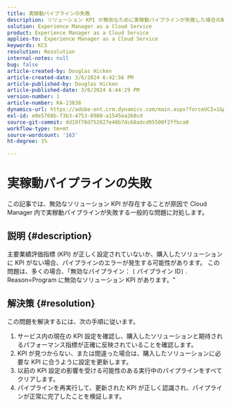 ```yaml
---
title: 実稼動パイプラインの失敗
description: ソリューション KPI が無効なために実稼動パイプラインが失敗した場合の解決方法
solution: Experience Manager as a Cloud Service
product: Experience Manager as a Cloud Service
applies-to: Experience Manager as a Cloud Service
keywords: KCS
resolution: Resolution
internal-notes: null
bug: false
article-created-by: Douglas Hicken
article-created-date: 3/6/2024 6:42:56 PM
article-published-by: Douglas Hicken
article-published-date: 3/6/2024 6:44:29 PM
version-number: 1
article-number: KA-23838
dynamics-url: https://adobe-ent.crm.dynamics.com/main.aspx?forceUCI=1&pagetype=entityrecord&etn=knowledgearticle&id=e7810c56-e9db-ee11-904d-6045bd006793
exl-id: e0e5768b-f3b3-4753-8980-a1545ea260cd
source-git-commit: dd19f78d752827e48b7dc68adcd95500f2ffbca0
workflow-type: tm+mt
source-wordcount: '163'
ht-degree: 1%

---
```


# 実稼動パイプラインの失敗


この記事では、無効なソリューション KPI が存在することが原因で Cloud Manager 内で実稼動パイプラインが失敗する一般的な問題に対処します。

## 説明 {#description}


主要業績評価指標 (KPI) が正しく設定されていないか、購入したソリューションに KPI がない場合、パイプラインのエラーが発生する可能性があります。 この問題は、多くの場合、「無効なパイプライン： `[` パイプライン ID`]` . Reason=Program に無効なソリューション KPI があります。&quot;


## 解決策 {#resolution}


この問題を解決するには、次の手順に従います。
1. サービス内の現在の KPI 設定を確認し、購入したソリューションと期待されるパフォーマンス指標が正確に反映されていることを確認します。
2. KPI が見つからない、または間違った場合は、購入したソリューションに必要な KPI に合うように設定を更新します。
3. 以前の KPI 設定の影響を受ける可能性のある実行中のパイプラインをすべてクリアします。
4. パイプラインを再実行して、更新された KPI が正しく認識され、パイプラインが正常に完了したことを検証します。
